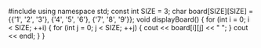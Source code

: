 #include <iostream>
using namespace std;
const int SIZE = 3;
char board[SIZE][SIZE] = {{'1', '2', '3'}, {'4', '5', '6'}, {'7', '8', '9'}};
void displayBoard() {
    for (int i = 0; i < SIZE; ++i) {
        for (int j = 0; j < SIZE; ++j) {
            cout << board[i][j] << " ";
        }
        cout << endl;
    }
}
